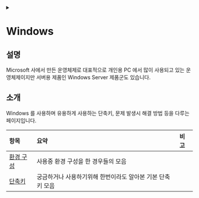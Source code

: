 <link rel="stylesheet" type="text/css" href="/css/header.css">
<link rel="stylesheet" type="text/css" href="/css/bootstrap/5.3.0-alpha1/bootstrap.css">
<div class="sticky-top bg-white pt-1 pb-2" id="header-div-max"></div>
<details id="display-none"><summary></summary>
  <script src="/js/header.js" defer="defer"></script>
  <script src="/js/table/numbering.js" defer="defer"></script>
  <script src="/js/bootstrap/5.3.0-alpha1/bootstrap.bundle.js" defer="defer"></script>
</details>

# Windows

## 설명

Microsoft 사에서 만든 운영체제로 대표적으로 개인용 PC 에서 많이 사용되고 있는 운영체제이지만 서버용 제품인 Windows Server 제품군도 있습니다.

## 소개

Windows 를 사용하며 유용하게 사용하는 단축키, 문제 발생시 해결 방법 등을 다루는 페이지입니다.

| 항목 | 요약 | 비고 |
| :--- | :--- | :--- |
| [환경 구성](./configurations/ "https://max-jayee.github.io/operating_systems/windows/configurations") | 사용중 환경 구성을 한 경우들의 모음 | |
| [단축키](./shortcuts/ "https://max-jayee.github.io/operating_systems/windows/shortcuts") | 궁금하거나 사용하기위해 한번이라도 알아본 기본 단축키 모음 | |
